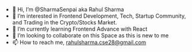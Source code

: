 - 👋 Hi, I’m @SharmaSenpai aka Rahul Sharma
- 👀 I’m interested in Frontend Development, Tech, Startup Community, and Trading in the Crypto/Stocks Market.
- 🌱 I’m currently learning Frontend Advance with React
- 💞️ I’m looking to collaborate on this Space as this is new to me
- 📫 How to reach me, rahulsharma.cse28@gmail.com

<!---
SharmaSenpai/SharmaSenpai is a ✨ special ✨ repository because its `README.md` (this file) appears on your GitHub profile.
You can click the Preview link to take a look at your changes.
--->
